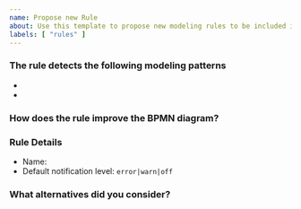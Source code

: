 ```yaml
---
name: Propose new Rule
about: Use this template to propose new modeling rules to be included in the library.
labels: [ "rules" ]
---
```


### The rule detects the following modeling patterns

<!-- please share correct and incorrect usage examples as BPMN files -->

* 
*

### How does the rule improve the BPMN diagram?

<!--
Describe how people would benefit from this modeling rule. This will be included in the user documentation, cf. https://github.com/bpmn-io/bpmnlint/blob/master/docs/rules/label-required.md.
-->

### Rule Details

* Name: 
* Default notification level: `error|warn|off`


### What alternatives did you consider? 

<!--
Describe alternatives to this rule you considered.
-->
